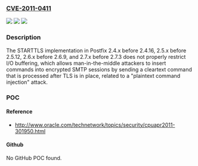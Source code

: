 ### [CVE-2011-0411](https://cve.mitre.org/cgi-bin/cvename.cgi?name=CVE-2011-0411)
![](https://img.shields.io/static/v1?label=Product&message=n%2Fa&color=blue)
![](https://img.shields.io/static/v1?label=Version&message=n%2Fa&color=blue)
![](https://img.shields.io/static/v1?label=Vulnerability&message=n%2Fa&color=brighgreen)

### Description

The STARTTLS implementation in Postfix 2.4.x before 2.4.16, 2.5.x before 2.5.12, 2.6.x before 2.6.9, and 2.7.x before 2.7.3 does not properly restrict I/O buffering, which allows man-in-the-middle attackers to insert commands into encrypted SMTP sessions by sending a cleartext command that is processed after TLS is in place, related to a "plaintext command injection" attack.

### POC

#### Reference
- http://www.oracle.com/technetwork/topics/security/cpuapr2011-301950.html

#### Github
No GitHub POC found.

